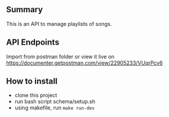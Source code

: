 ## Summary
This is an API to manage playlists of songs.

## API Endpoints
Import from postman folder or view it live on https://documenter.getpostman.com/view/22905233/VUqrPcv6

## How to install
- clone this project
- run bash script schema/setup.sh
- using makefile, run `make run-dev`
